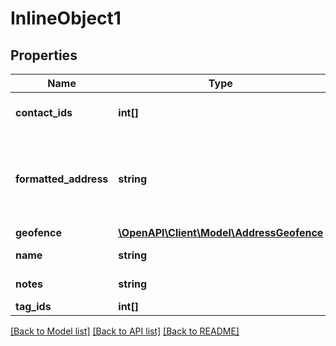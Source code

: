 # InlineObject1

## Properties
Name | Type | Description | Notes
------------ | ------------- | ------------- | -------------
**contact_ids** | **int[]** | A list of IDs for contact book entries. | [optional] 
**formatted_address** | **string** | The full address associated with this address/geofence, as it might be recognized by maps.google.com | [optional] 
**geofence** | [**\OpenAPI\Client\Model\AddressGeofence**](AddressGeofence.md) |  | [optional] 
**name** | **string** | The name of this address/geofence | [optional] 
**notes** | **string** | Notes associated with an address. | [optional] 
**tag_ids** | **int[]** | A list of tag IDs. | [optional] 

[[Back to Model list]](../README.md#documentation-for-models) [[Back to API list]](../README.md#documentation-for-api-endpoints) [[Back to README]](../README.md)


